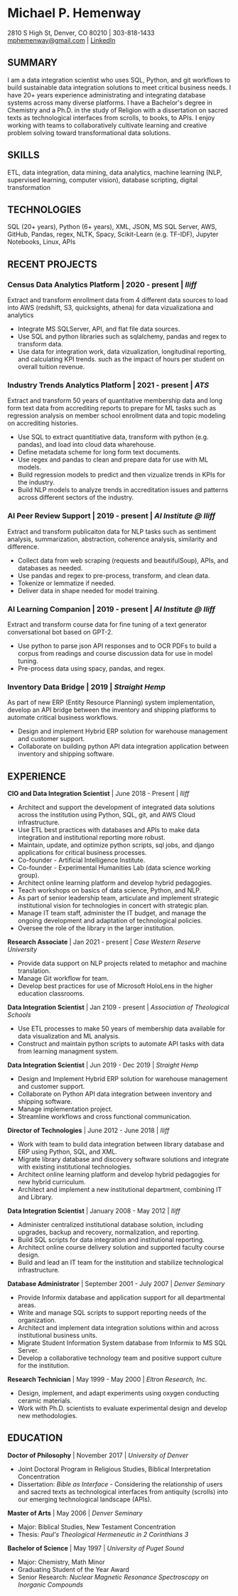 # Michael P. Hemenway

2810 S High St, Denver, CO 80210 | 303-818-1433  
[mphemenway@gmail.com](mailto:mphemenway@gmail.com) | [LinkedIn](https://www.linkedin.com/in/michael-hemenway-06450515b/) 

## SUMMARY  

I am a data integration scientist who uses SQL, Python, and git workflows to build sustainable data integration solutions to meet critical business needs. I have 20+ years experience administrating and integrating database systems across many diverse platforms. I have a Bachelor's degree in Chemistry and a Ph.D. in the study of Religion with a dissertation on sacred texts as technological interfaces from scrolls, to books, to APIs. I enjoy working with teams to collaboratively cultivate learning and creative problem solving toward transformational data solutions. 

## SKILLS
ETL, data integration, data mining, data analytics, machine learning (NLP, supervised learning, computer vision), database scripting, digital transformation

## TECHNOLOGIES  

SQL (20+ years), Python (6+ years), XML, JSON, MS SQL Server, AWS, GitHub, Pandas, regex, NLTK, Spacy, Scikit-Learn (e.g. TF-IDF), Jupyter Notebooks, Linux, APIs
    
## RECENT PROJECTS

### Census Data Analytics Platform | 2020 - present | _Iliff_
Extract and transform enrollment data from 4 different data sources to load into AWS (redshift, S3, quicksights, athena) for data vizualizationa and analytics

- Integrate MS SQLServer, API, and flat file data sources.
- Use SQL and python libraries such as sqlalchemy, pandas and regex to transform data. 
- Use data for integration work, data vizualization, longitudinal reporting, and calculating KPI trends. such as the impact of hours per student on overall tuition revenue.

### Industry Trends Analytics Platform | 2021 - present | _ATS_
Extract and transform 50 years of quantitative membership data and long form text data from accrediting reports to prepare for ML tasks such as regression analysis on member school enrollment data and topic modeling on accrediting histories.

- Use SQL to extract quantitiative data, transform with python (e.g. pandas), and load into cloud data wharehouse.
- Define metadata scheme for long form text documents.
- Use regex and pandas to clean and prepare data for use with ML models.
- Build regression models to predict and then vizualize trends in KPIs for the industry.
- Build NLP models to analyze trends in accreditation issues and patterns across different sectors of the industry.

### AI Peer Review Support | 2019 - present | _AI Institute @ Iliff_
Extract and transform publicaiton data for NLP tasks such as sentiment analysis, summarization, abstraction, coherence analysis, similarity and difference. 

- Collect data from web scraping (requests and beautifulSoup), APIs, and databases as needed.
- Use pandas and regex to pre-process, transform, and clean data. 
- Tokenize or lemmatize if needed.
- Deliver data in shape needed for model training.

### AI Learning Companion | 2019 - present | _AI Institute @ Iliff_
Extract and transform course data for fine tuning of a text generator conversational bot based on GPT-2.

- Use python to parse json API responses and to OCR PDFs to build a corpus from readings and course discussion data for use in model tuning. 
- Pre-process data using spacy, pandas, and regex.

### Inventory Data Bridge | 2019 | _Straight Hemp_
As part of new ERP (Entity Resource Planning) system implementation, develop an API bridge between the inventory and shipping platforms to automate critical business workflows.

- Design and implement Hybrid ERP solution for warehouse management and customer support.
- Collaborate on building python API data integration application between inventory and shipping software.

## EXPERIENCE

__CIO and Data Integration Scientist__ | June 2018 - Present | _Iliff_
 
- Architect and support the development of integrated data solutions across the institution using Python, SQL, git, and AWS Cloud infrastructure.
- Use ETL best practices with databases and APIs to make data integration and institutional reporting more robust.
- Maintain, update, and optimize python scripts, sql jobs, and django applications for critical business processes. 
- Co-founder - Artificial Intelligence Institute.
- Co-founder - Experimental Humanities Lab (data science working group).
- Architect online learning platform and develop hybrid pedagogies.
- Teach workshops on basics of data science, Python, and NLP.
- As part of senior leadership team, articulate and implement strategic institutional vision for technologies in concert with strategic plan.
- Manage IT team staff, administer the IT budget, and manage the ongoing development and adaptation of technological policies.
- Oversee the role of the library in the larger institution.

__Research Associate__ | Jan 2021 - present | _Case Western Reserve University_

- Provide data support on NLP projects related to metaphor and machine translation.
- Manage Git workflow for team.
- Develop best practices for use of Microsoft HoloLens in the higher education classrooms.

__Data Integration Scientist__ | Jan 2109 - present | _Association of Theological Schools_

- Use ETL processes to make 50 years of membership data available for data visualization and ML analysis.
- Construct and maintain python scripts to automate API tasks with data from learning managment system.

__Data Integration Scientist__ | Jun 2019 - Dec 2019 | _Straight Hemp_

- Design and Implement Hybrid ERP solution for warehouse management and customer support.
- Collaborate on Python API data integration between inventory and shipping software.
- Manage implementation project.
- Streamline workflows and cross functional communication.

__Director of Technologies__ | June 2012 - June 2018 | _Iliff_

- Work with team to build data integration between library database and ERP using Python, SQL, and XML.
- Migrate library database and discovery software solutions and integrate with existing institutional technologies.
- Architect online learning platform and develop hybrid pedagogies for new hybrid curriculum.
- Architect and implement a new institutional department, combining IT and Library.

__Data Integration Scientist__ | January 2008 - May 2012 | _Iliff_

- Administer centralized institutional database solution, including upgrades, backup and recovery, normalization, and reporting.
- Build SQL scripts for data integration and institutional reporting.
- Architect online course delivery solution and supported faculty course design.
- Build and lead an IT team for the institution and stabilize technological infrastructure.

__Database Administrator__ | September 2001 - July 2007 | _Denver Seminary_  

- Provide Informix database and application support for all departmental areas.
- Write and manage SQL scripts to support reporting needs of the organization.
- Architect and implement data integration solutions within and across institutional business units.
- Migrate Student Information System database from Informix to MS SQL Server.
- Develop a collaborative technology team and positive support culture for the institution.

__Research Technician__ | May 1999 - May 2000 | _Eltron Research, Inc._

- Design, implement, and adapt experiments using oxygen conducting ceramic materials.
- Work with Ph.D. scientists to evaluate experimental design and develop new methodologies.

## EDUCATION  

__Doctor of Philosophy__ | November 2017 | _University of Denver_  

- Joint Doctoral Program in Religious Studies, Biblical Interpretation Concentration
- Dissertation: _Bible as Interface_ - Considering the relationship of users and sacred texts as technological interfaces from antiquity (scrolls) into our emerging technological landscape (APIs).

__Master of Arts__ | May 2006 | _Denver Seminary_  

- Major: Biblical Studies, New Testament Concentration
- Thesis: _Paul's Theological Hermeneutic in 2 Corinthians 3_

__Bachelor of Science__ | May 1997 | _University of Puget Sound_  

- Major: Chemistry, Math Minor
- Graduating Student of the Year Award
- Senior Research: _Nuclear Magnetic Resonance Spectroscopy on Inorganic Compounds_
